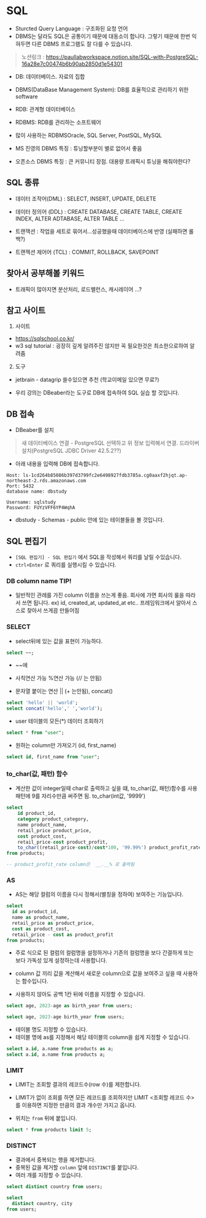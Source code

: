 # SQL

- Sturcted Query Language : 구조화된 요청 언어
- DBMS는 달라도 SQL은 공통이기 때문에 대동소이 합니다. 그렇기 때문에 한번 익혀두면 다른 DBMS 프로그램도 잘 다를 수 있습니다.

> 노션링크 : https://paullabworkspace.notion.site/SQL-with-PostgreSQL-16a28e7c00474b6b90ab2850d1e54301


- DB: 데이터베이스. 자료의 집합
- DBMS(DataBase Management System): DB를 효율적으로 관리하기 위한 software
- RDB: 관계형 데이터베이스
- RDBMS: RDB를 관리하는 소프트웨어

- 많이 사용하는 RDBMSOracle, SQL Server, PostSQL, MySQL

- MS 진영의 DBMS 특징 : 튜닝할부분이 별로 없어서 좋음
- 오픈소스 DBMS 특징 : 큰 커뮤니티 장점. 대용량 트래픽시 튜닝을 해줘야한다?

## SQL 종류
- 데이터 조작어(DML)
  : SELECT, INSERT, UPDATE, DELETE

- 데이터 정의어 (DDL)
  : CREATE DATABASE, CREATE TABLE, CREATE INDEX, ALTER ADTABASE, ALTER TABLE ...

- 트랜잭션 : 작업을 세트로 묶어서...성공했을때 데이터베이스에 반영 (실패하면 롤백?)
- 트랜젝션 제어어 (TCL)
  : COMMIT, ROLLBACK, SAVEPOINT


## 찾아서 공부해볼 키워드
- 트래픽이 많아지면 분산처리, 로드밸런스, 캐시레이어 ...?


## 참고 사이트
1. 사이트
  - https://sqlschool.co.kr/
  - w3 sql tutorial : 굉장히 깊게 알려주진 않지만 꼭 필요한것은 최소한으로하여 알려줌

2. 도구
  - jetbrain - datagrip 쓸수있으면 추천 (학교이메일 있으면 무료?)


- 우리 강의는 DBeaber라는 도구로 DB에 접속하여 SQL 실습 할 것입니다.

## DB 접속

- DBeaber를 설치

> 새 데이터베이스 연결 - PostgreSQL 선택하고 위 정보 입력해서 연결. 드라이버 설치(PostgreSQL JDBC Driver 42.5.2??)

- 아래 내용을 입력해 DB에 접속합니다.

```plain text
Host: ls-1cd264b85086b397d3799fc2e6498927fdb3785a.cg0aaxf2hjqt.ap-northeast-2.rds.amazonaws.com
Port: 5432
database name: dbstudy

Username: sqlstudy
Password: FUYzVFF6YP4WqhA
```

- dbstudy - Schemas - public 안에 있는 테이블들을 볼 것입니다.


## SQL 편집기
- `[SQL 편집기] - SQL 편집기` 에서 SQL을 작성해서 쿼리를 날릴 수있습니다.
- `ctrl+Enter` 로 쿼리를 실행시킬 수 있습니다.

### DB column name TIP!

- 일반적인 관례를 가진 column 이름을 쓰는게 좋음. 회사에 가면 회사의 룰을 따라서 쓰면 됩니다.
 ex) id, created_at, updated_at etc..
 프레임워크에서 알아서 스스로 찾아서 쓰게끔 만들어짐
 


### SELECT

- select뒤에 있는 값을 표현이 가능하다.

```sql
select ~~;
```

- ~~에
- 사칙연산 가능
%연산 가능 (// 는 안됨)

- 문자열 붙이는 연산 || (+ 는안됨), concat()
```sql
select 'hello' || 'world';
select concat('hello',' ','world');
```

- user 테이블의 모든(*) 데이터 조회하기
```sql
select * from "user";
```

- 원하는 column만 가져오기 (id, first_name)
```sql
select id, first_name from "user";
```

### to_char(값, 패턴) 함수

- 계산한 값이 integer일때 char로 출력하고 싶을 떄, to_char(값, 패턴)함수를 사용
패턴에 9를 자리수만큼 써주면 됨.
to_char(int값, '9999')

```sql
select 
	id product_id,
	category product_category,
	name product_name,
	retail_price product_price,
	cost product_cost,
	retail_price-cost product_profit,
	to_char((retail_price-cost)/cost*100, '99.99%') product_profit_rate
from products;

-- product_profit_rate column은  __.__% 로 출력됨
```

### AS

- AS는 해당 컬럼의 이름을 다시 정해서(별칭을 정하여) 보여주는 기능입니다. 

```sql
select 
  id as product_id,
  name as product_name,
  retail_price as product_price,
  cost as product_cost,
  retail_price - cost as product_profit
from products;
```

- 주로 식으로 된 컬럼의 컬럼명을 설정하거나 기존의 컬럼명을 보다 간결하게 또는 보다 가독성 있게 설정하는데 사용합니다.
- column 값 끼리 값을 계산해서 새로운 column으로 값을 보여주고 싶을 때 사용하는 함수입니다.

- 사용하지 않아도 공백 1칸 뒤에 이름을 지정할 수 있습니다.

```sql
select age, 2023-age as birth_year from users;

select age, 2023-age birth_year from users;
```

- 테이블 명도 지정할 수 있습니다.
- 테이블 명에 as를 지정해서 해당 테이블의 column을 쉽게 지정할 수 있습니다.
```sql
select a.id, a.name from products as a;
select a.id, a.name from products a;
```

### LIMIT

- LIMIT는 조회할 결과의 레코드수(row 수)를 제한합니다. 

- LIMIT가 없이 조회를 하면 모든 레코드를 조회하지만 LIMIT <조회할 레코드 수> 를 이용하면 지정한 만큼의 결과 개수만 가지고 옵니다.

- 위치는 `from` 뒤에 붙입니다.

```sql
select * from products limit 5;
```

### DISTINCT

- 결과에서 중복되는 행을 제거합니다.
- 중복된 값을 제거할 `column` 앞에 `DISTINCT`를 붙입니다.
- 여러 개를 지정할 수 있습니다.

```sql
select distinct country from users;

select 
  distinct country, city
from users;

```